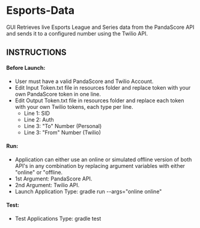 # Esports-Data
GUI Retrieves live Esports League and Series data from the PandaScore API and sends it to a configured number using the Twilio API.

## INSTRUCTIONS
#### Before Launch:
- User must have a valid PandaScore and Twilio Account.
- Edit Input Token.txt file in resources folder and replace token with your own PandaScore token in one line.
- Edit Output Token.txt file in resources folder and replace each token with your own Twilio tokens, each type per line.
    - Line 1: SID
    - Line 2: Auth
    - Line 3: "To" Number (Personal)
    - Line 3: "From" Number (Twilio)

#### Run:
- Application can either use an online or simulated offline version of both API's in any combination by replacing argument variables with either "online" or "offline.
- 1st Argument: PandaScore API.
- 2nd Argument: Twilio API.
- Launch Application Type: gradle run --args="online online"

#### Test:
- Test Applications Type: gradle test